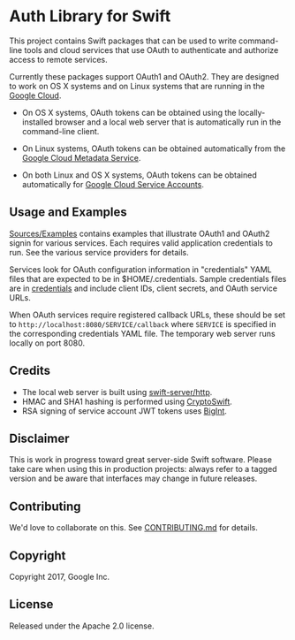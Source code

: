 # Auth Library for Swift

This project contains Swift packages that can be used to write command-line
tools and cloud services that use OAuth to authenticate and authorize access
to remote services.

Currently these packages support OAuth1 and OAuth2.
They are designed to work on OS X systems and on Linux systems that are
running in the [Google Cloud](https://cloud.google.com).

* On OS X systems, OAuth tokens can be obtained using the locally-installed
browser and a local web server that is automatically run in the
command-line client. 

* On Linux systems, OAuth tokens can be obtained automatically from the
[Google Cloud Metadata Service](https://cloud.google.com/compute/docs/storing-retrieving-metadata).

* On both Linux and OS X systems, OAuth tokens can be obtained automatically for
[Google Cloud Service Accounts](https://cloud.google.com/iam/docs/understanding-service-accounts).

## Usage and Examples

[Sources/Examples](Sources/Examples) 
contains examples that illustrate OAuth1 and OAuth2 signin for
various services. Each requires valid application credentials to run.
See the various service providers for details.

Services look for OAuth configuration information in "credentials" YAML files
that are expected to be in $HOME/.credentials. Sample credentials
files are in [credentials](credentials)
and include client IDs, client secrets, and OAuth service URLs.

When OAuth services require registered callback URLs, these should be
set to `http://localhost:8080/SERVICE/callback` where `SERVICE` is 
specified in the corresponding credentials YAML file. The temporary 
web server runs locally on port 8080.

## Credits

- The local web server is built using [swift-server/http](https://github.com/swift-server/http).
- HMAC and SHA1 hashing is performed using [CryptoSwift](https://github.com/krzyzanowskim/CryptoSwift).
- RSA signing of service account JWT tokens uses [BigInt](https://github.com/attaswift/BigInt).

## Disclaimer

This is work in progress toward great server-side Swift software. Please take care
when using this in production projects: always refer to a tagged version and 
be aware that interfaces may change in future releases.

## Contributing

We'd love to collaborate on this. See [CONTRIBUTING.md](CONTRIBUTING.md) for details.

## Copyright

Copyright 2017, Google Inc.

## License

Released under the Apache 2.0 license.
